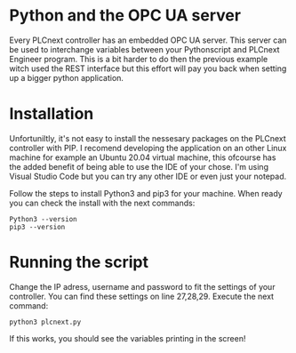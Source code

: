 # Python and the OPC UA server

Every PLCnext controller has an embedded  OPC UA server. This server can be used to interchange variables between your Pythonscript and PLCnext Engineer program.
This is a bit harder to do then the previous example witch used the REST interface but this effort will pay you back when setting up a bigger python application.

# Installation
Unfortuniltly, it's not easy to install the nessesary packages on the PLCnext controller with PIP.
I recomend developing the application on an other Linux machine for example an Ubuntu 20.04 virtual machine, this ofcourse has the added benefit of being able to use the IDE of your chose.
I'm using Visual Studio Code but you can try any other IDE or even just your notepad.

Follow the steps to install Python3 and pip3 for your machine. When ready you can check the install with the next commands:

```
Python3 --version
pip3 --version
```

# Running the script

Change the IP adress, username and password to fit the settings of your controller. You can find these settings on line 27,28,29.
Execute the next command:

```
python3 plcnext.py
```

If this works, you should see the variables printing in the screen!

